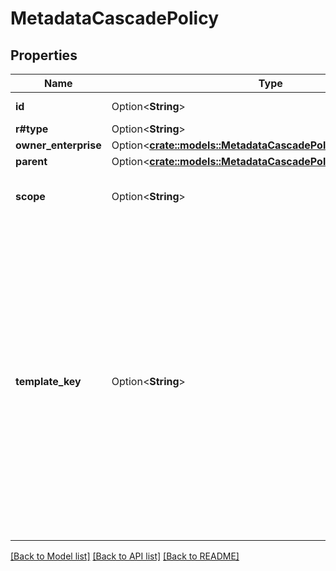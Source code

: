 # MetadataCascadePolicy

## Properties

Name | Type | Description | Notes
------------ | ------------- | ------------- | -------------
**id** | Option<**String**> | The ID of the metadata cascade policy object | [optional]
**r#type** | Option<**String**> | `metadata_cascade_policy` | [optional]
**owner_enterprise** | Option<[**crate::models::MetadataCascadePolicyOwnerEnterprise**](MetadataCascadePolicy_owner_enterprise.md)> |  | [optional]
**parent** | Option<[**crate::models::MetadataCascadePolicyParent**](MetadataCascadePolicy_parent.md)> |  | [optional]
**scope** | Option<**String**> | The scope of the of the template that is cascaded down to the folder's children. | [optional]
**template_key** | Option<**String**> | The key of the template that is cascaded down to the folder's children.  In many cases the template key is automatically derived of its display name, for example `Contract Template` would become `contractTemplate`. In some cases the creator of the template will have provided its own template key.  Please [list the templates for an enterprise][list], or get all instances on a [file][file] or [folder][folder] to inspect a template's key.  [list]: e://get-metadata-templates-enterprise [file]: e://get-files-id-metadata [folder]: e://get-folders-id-metadata | [optional]

[[Back to Model list]](../README.md#documentation-for-models) [[Back to API list]](../README.md#documentation-for-api-endpoints) [[Back to README]](../README.md)


